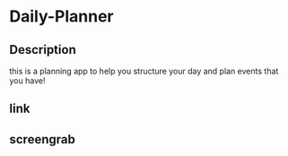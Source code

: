 # Daily-Planner

## Description
this is a planning app to help you structure your day and plan events that you have!

## link

## screengrab